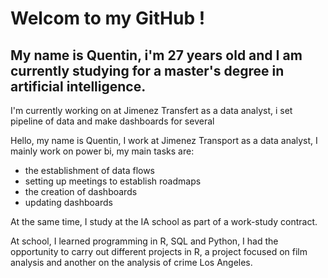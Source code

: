 # Welcom to my GitHub !

## My name is Quentin, i'm 27 years old and I am currently studying for a master's degree in artificial intelligence.

I'm currently working on at Jimenez Transfert as a data analyst, i set pipeline of data and make dashboards for several 

Hello, my name is Quentin, I work at Jimenez Transport as a data analyst, I mainly work on power bi, my main tasks are:
- the establishment of data flows
- setting up meetings to establish roadmaps
- the creation of dashboards
- updating dashboards

At the same time, I study at the IA school as part of a work-study contract.

At school, I learned programming in R, SQL and Python, I had the opportunity to carry out different projects in R, a project focused on film analysis and another on the analysis of crime Los Angeles.


<!--
**QuentinData/QuentinData** is a ✨ _special_ ✨ repository because its `README.md` (this file) appears on your GitHub profile.

Here are some ideas to get you started:

- 🔭 I’m currently working on ...
- 🌱 I’m currently learning ...
- 👯 I’m looking to collaborate on ...
- 🤔 I’m looking for help with ...
- 💬 Ask me about ...
- 📫 How to reach me: ...
- 😄 Pronouns: ...
- ⚡ Fun fact: ...
-->
